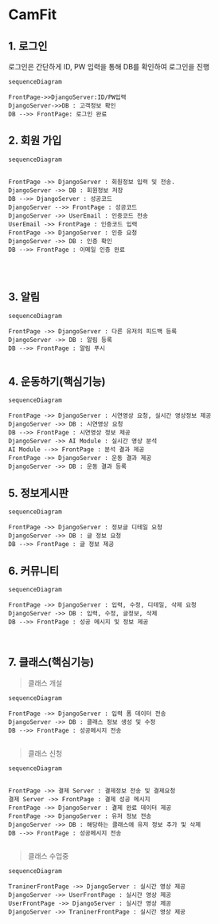 # CamFit



## 1. 로그인

로그인은 간단하게 ID, PW 입력을 통해 DB를 확인하여 로그인을 진행

```mermaid
sequenceDiagram

FrontPage->>DjangoServer:ID/PW입력
DjangoServer->>DB : 고객정보 확인
DB -->> FrontPage: 로그인 완료

```





## 2. 회원 가입

```mermaid
sequenceDiagram


FrontPage ->> DjangoServer : 회원정보 입력 및 전송. 
DjangoServer ->> DB : 회원정보 저장
DB -->> DjangoServer : 성공코드
DjangoServer -->> FrontPage : 성공코드
DjangoServer ->> UserEmail : 인증코드 전송
UserEmail ->> FrontPage : 인증코드 입력
FrontPage ->> DjangoServer : 인증 요청
DjangoServer ->> DB : 인증 확인
DB -->> FrontPage : 이메일 인증 완료




```





## 3. 알림

```mermaid
sequenceDiagram

FrontPage ->> DjangoServer : 다른 유저의 피드백 등록
DjangoServer ->> DB : 알림 등록
DB -->> FrontPage : 알림 푸시


```







## 4. 운동하기(핵심기능)

```mermaid
sequenceDiagram

FrontPage ->> DjangoServer : 시연영상 요청, 실시간 영상정보 제공
DjangoServer ->> DB : 시연영상 요청
DB -->> FrontPage : 시연영상 정보 제공
DjangoServer ->> AI Module : 실시간 영상 분석
AI Module -->> FrontPage : 분석 결과 제공
FrontPage ->> DjangoServer : 운동 결과 제공
DjangoServer ->> DB : 운동 결과 등록

```





## 5. 정보게시판

```mermaid
sequenceDiagram

FrontPage ->> DjangoServer : 정보글 디테일 요청
DjangoServer ->> DB : 글 정보 요청
DB -->> FrontPage : 글 정보 제공

```







## 6. 커뮤니티

```mermaid
sequenceDiagram

FrontPage ->> DjangoServer : 입력, 수정, 디테일, 삭제 요청
DjangoServer ->> DB : 입력, 수정, 글정보, 삭제
DB -->> FrontPage : 성공 메시지 및 정보 제공



```









## 7. 클래스(핵심기능)

> 클래스 개설

```mermaid
sequenceDiagram

FrontPage ->> DjangoServer : 입력 폼 데이터 전송
DjangoServer ->> DB : 클래스 정보 생성 및 수정
DB -->> FrontPage : 성공메시지 전송


```





> 클래스 신청

```mermaid
sequenceDiagram


FrontPage ->> 결제 Server : 결제정보 전송 및 결제요청
결제 Server ->> FrontPage : 결제 성공 메시지
FrontPage ->> DjangoServer : 결제 완료 데이터 제공
FrontPage ->> DjangoServer : 유저 정보 전송
DjangoServer ->> DB : 해당하는 클래스에 유저 정보 추가 및 삭제
DB -->> FrontPage : 성공메시지 전송


```





> 클래스 수업중

```mermaid
sequenceDiagram

TraninerFrontPage ->> DjangoServer : 실시간 영상 제공
DjangoServer ->> UserFrontPage : 실시간 영상 제공
UserFrontPage ->> DjangoServer : 실시간 영상 제공
DjangoServer ->> TraninerFrontPage : 실시간 영상 제공



```





